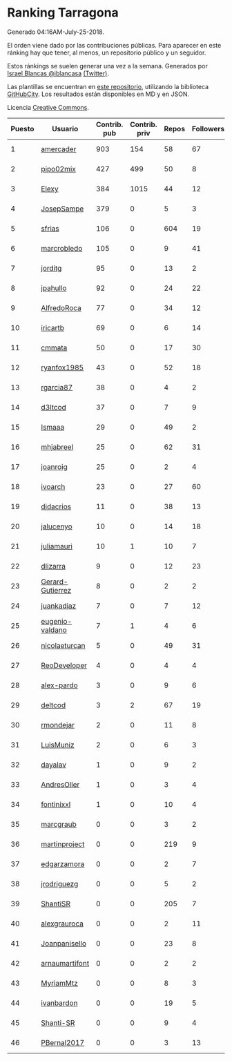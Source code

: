 # Ranking Tarragona

Generado 04:16AM-July-25-2018.

El orden viene dado por las contribuciones públicas. Para aparecer en este ránking hay que tener, al menos, un repositorio público y un seguidor.

Estos ránkings se suelen generar una vez a la semana. Generados por [Israel Blancas @iblancasa](https://github.com/iblancasa/) [(Twitter)](https://twitter.com/iblancasa).

Las plantillas se encuentran en [este repositorio](https://github.com/iblancasa/GH-Spanish-Ranking), utilizando la biblioteca [GitHubCity](https://github.com/iblancasa/GitHubCity). Los resultados están disponibles en MD y en JSON.

Licencia [Creative Commons](https://creativecommons.org/licenses/by/4.0/).

| Puesto   |  Usuario  | Contrib. pub | Contrib. priv |Repos| Followers | Desde |  Avatar  |
|----------|-----------|--------------|---------------|-----|-----------|-------|----------|
|1|[amercader](https://github.com/amercader)|903|154|58|67|2010-02-09|![amercader]()|
|2|[pipo02mix](https://github.com/pipo02mix)|427|499|50|8|2011-07-03|![pipo02mix]()|
|3|[Elexy](https://github.com/Elexy)|384|1015|44|12|2010-10-14|![Elexy]()|
|4|[JosepSampe](https://github.com/JosepSampe)|379|0|5|3|2015-01-08|![JosepSampe]()|
|5|[sfrias](https://github.com/sfrias)|106|0|604|19|2012-05-06|![sfrias]()|
|6|[marcrobledo](https://github.com/marcrobledo)|105|0|9|41|2015-09-19|![marcrobledo]()|
|7|[jorditg](https://github.com/jorditg)|95|0|13|2|2014-02-03|![jorditg]()|
|8|[jpahullo](https://github.com/jpahullo)|92|0|24|22|2012-07-26|![jpahullo]()|
|9|[AlfredoRoca](https://github.com/AlfredoRoca)|77|0|34|12|2014-08-15|![AlfredoRoca]()|
|10|[iricartb](https://github.com/iricartb)|69|0|6|14|2016-07-19|![iricartb]()|
|11|[cmmata](https://github.com/cmmata)|50|0|17|30|2013-04-22|![cmmata]()|
|12|[ryanfox1985](https://github.com/ryanfox1985)|43|0|52|18|2011-10-26|![ryanfox1985]()|
|13|[rgarcia87](https://github.com/rgarcia87)|38|0|4|2|2017-11-17|![rgarcia87]()|
|14|[d3ltcod](https://github.com/d3ltcod)|37|0|7|9|2017-12-11|![d3ltcod]()|
|15|[Ismaaa](https://github.com/Ismaaa)|29|0|49|2|2016-09-16|![Ismaaa]()|
|16|[mhjabreel](https://github.com/mhjabreel)|25|0|62|31|2014-10-08|![mhjabreel]()|
|17|[joanroig](https://github.com/joanroig)|25|0|2|4|2015-05-14|![joanroig]()|
|18|[ivoarch](https://github.com/ivoarch)|23|0|27|60|2011-03-18|![ivoarch]()|
|19|[didacrios](https://github.com/didacrios)|11|0|38|13|2010-02-25|![didacrios]()|
|20|[jalucenyo](https://github.com/jalucenyo)|10|0|14|18|2012-04-06|![jalucenyo]()|
|21|[juliamauri](https://github.com/juliamauri)|10|1|10|7|2013-11-28|![juliamauri]()|
|22|[dlizarra](https://github.com/dlizarra)|9|0|12|23|2015-04-12|![dlizarra]()|
|23|[Gerard-Gutierrez](https://github.com/Gerard-Gutierrez)|8|0|2|2|2012-02-01|![Gerard-Gutierrez]()|
|24|[juankadiaz](https://github.com/juankadiaz)|7|0|7|12|2013-10-04|![juankadiaz]()|
|25|[eugenio-valdano](https://github.com/eugenio-valdano)|7|1|4|6|2014-03-12|![eugenio-valdano]()|
|26|[nicolaeturcan](https://github.com/nicolaeturcan)|5|0|49|31|2014-04-10|![nicolaeturcan]()|
|27|[ReoDeveloper](https://github.com/ReoDeveloper)|4|0|4|4|2013-01-20|![ReoDeveloper]()|
|28|[alex-pardo](https://github.com/alex-pardo)|3|0|9|6|2012-09-19|![alex-pardo]()|
|29|[deltcod](https://github.com/deltcod)|3|2|67|19|2015-09-22|![deltcod]()|
|30|[rmondejar](https://github.com/rmondejar)|2|0|11|8|2008-06-20|![rmondejar]()|
|31|[LuisMuniz](https://github.com/LuisMuniz)|2|0|6|3|2014-07-18|![LuisMuniz]()|
|32|[dayalav](https://github.com/dayalav)|1|0|9|2|2013-06-10|![dayalav]()|
|33|[AndresOller](https://github.com/AndresOller)|1|0|3|4|2013-07-06|![AndresOller]()|
|34|[fontinixxl](https://github.com/fontinixxl)|1|0|10|4|2013-07-24|![fontinixxl]()|
|35|[marcgraub](https://github.com/marcgraub)|0|0|3|2|2012-10-02|![marcgraub]()|
|36|[martinproject](https://github.com/martinproject)|0|0|219|9|2008-06-13|![martinproject]()|
|37|[edgarzamora](https://github.com/edgarzamora)|0|0|2|7|2013-05-02|![edgarzamora]()|
|38|[jrodriguezg](https://github.com/jrodriguezg)|0|0|5|2|2013-02-05|![jrodriguezg]()|
|39|[ShantiSR](https://github.com/ShantiSR)|0|0|205|7|2013-01-16|![ShantiSR]()|
|40|[alexgrauroca](https://github.com/alexgrauroca)|0|0|2|11|2013-07-31|![alexgrauroca]()|
|41|[Joanpanisello](https://github.com/Joanpanisello)|0|0|23|8|2013-09-20|![Joanpanisello]()|
|42|[arnaumartifont](https://github.com/arnaumartifont)|0|0|2|2|2014-11-07|![arnaumartifont]()|
|43|[MyriamMtz](https://github.com/MyriamMtz)|0|0|8|3|2013-11-25|![MyriamMtz]()|
|44|[ivanbardon](https://github.com/ivanbardon)|0|0|19|5|2013-10-30|![ivanbardon]()|
|45|[Shanti-SR](https://github.com/Shanti-SR)|0|0|9|4|2014-11-12|![Shanti-SR]()|
|46|[PBernal2017](https://github.com/PBernal2017)|0|0|3|13|2017-02-23|![PBernal2017]()|
